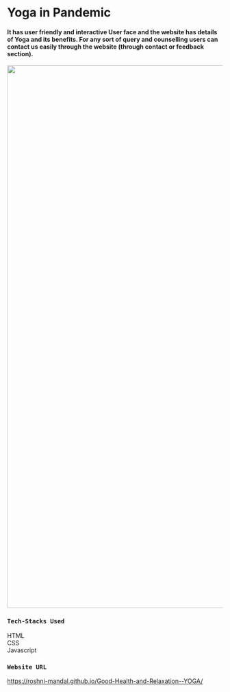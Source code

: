 # Yoga in Pandemic
#### It has user friendly and interactive User face and the website has details of Yoga and its benefits. For any sort of query and counselling users can contact us easily through the website (through contact or feedback section).

<img width="1266" alt=" " src="https://github.com/Roshni-Mandal/Good-Health-and-Relaxation--YOGA/blob/main/images/Screenshot%202023-09-15%20at%2012.16.26%E2%80%AFAM.png">

### `Tech-Stacks Used`
HTML \
CSS \
Javascript

### `Website URL`
https://roshni-mandal.github.io/Good-Health-and-Relaxation--YOGA/
